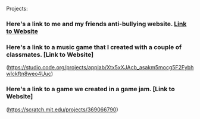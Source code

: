 Projects:
### Here's a link to me and my friends anti-bullying website. [Link to Website](https://codeprojects.org/vIqgOU0yM24kgRrnCRYVDbwaNLfAb_FrYcCFIMB259U)
### Here's a link to a music game that I created with a couple of classmates. [Link to Website]
(https://studio.code.org/projects/applab/Xtx5xXJAcb_asakm5mocg5F2FybhwIckftn8weo4Uuc)
### Here's a link to a game we created in a game jam. [Link to Website]
(https://scratch.mit.edu/projects/369066790)

